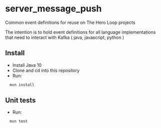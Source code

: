 # server_message_push
Common event definitions for reuse on The Hero Loop projects

The intention is to hold event definitions for all language implementations
that need to interact with Kafka ( java, javascript, python )

## Install

- Install Java 10
- Clone and cd into this repository
- Run:

```bash
  mvn install
```

## Unit tests

- Run:

```bash
  mvn test
```

